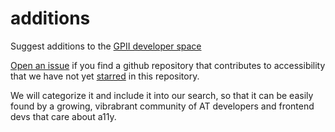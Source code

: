# additions
Suggest additions to the [GPII developer space](http://ds.gpii.net/components)

[Open an issue](https://github.com/dspace-projects/additions/issues/new) if you find a github repository that contributes to accessibility that we have not yet [starred](https://github.com/dspace-projects?tab=stars) in this repository.

We will categorize it and include it into our search, so that it can be easily found by a growing, vibrabrant community of AT developers and frontend devs that care about a11y.
